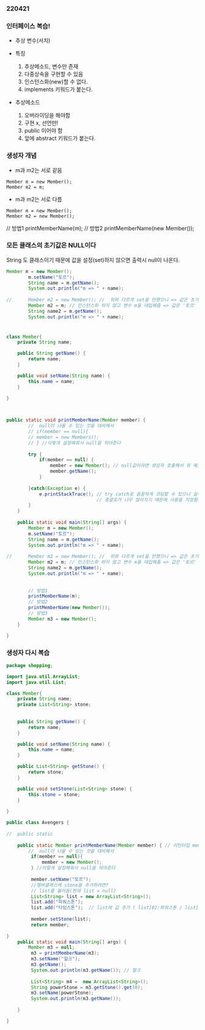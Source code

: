 ### 220421

### 인터페이스 복습!
- 추상 변수(서치)
- 특징
    1. 추상메소드, 변수만 존재
    2. 다중상속을 구현할 수 있음
    3. 인스턴스화(new)할 수 없다.
    4. implements 키워드가 붙는다.


- 추상메소드
    1. 오버라이딩을 해야함
    2. 구현 x, 선언만!
    3. public 이어야 함
    4. 앞에 abstract 키워드가 붙는다.


### 생성자 개념 
- m과 m2는 서로 같음
```
Member m = new Member();
Member m2 = m;
```


- m과 m2는 서로 다름
```
Member m = new Member();
Member m2 = new Member();
```


// 방법1
printMemberName(m);
// 방법2
printMemberName(new Member());



### 모든 클래스의 초기값은 NULL이다
String 도 클래스이기 때문에 값을 설정(set)하지 않으면 
출력시 null이 나온다.

```java
Member m = new Member();
		m.setName("토르");
		String name = m.getName();
		System.out.println("m => " + name);
		
//		Member m2 = new Member(); //  위와 다르게 set을 안했으니 => 값은 초기값인 'null'
		Member m2 = m; // 인스턴스화 하지 않고 변수 m을 대입해줌 => 값은 '토르'
		String name2 = m.getName();
		System.out.println("m => " + name);
```

### 

```java

class Member{
	private String name;

	public String getName() {
		return name;
	}

	public void setName(String name) {
		this.name = name;
	}
	
}



public static void printMemberName(Member member) {
		//  null이 나올 수 있는 것을 대비해서 
		// if(member == null){
		// member = new Members();
		// } //이렇게 설정해줘서 null을 막아준다 
		
		try {
			if(member == null) {
				member = new Member(); // null값이라면 생성자 호출해서 위 메소드 사용할 수 있게 해줌
				member.getName();
			}
			
		}catch(Exception e) {
			e.printStackTrace(); // try catch로 꼼꼼하게 코딩할 수 있으나 실무에서는 잘 안씀(세밀한 작업을 하는 메소드만 써줌)
								 // 중괄호가 너무 많아지기 때문에 사용을 지양함.
		}
	}
	
	public static void main(String[] args) {
		Member m = new Member();
		m.setName("토르");
		String name = m.getName();
		System.out.println("m => " + name);
		
//		Member m2 = new Member(); //  위와 다르게 set을 안했으니 => 값은 초기값인 'null'
		Member m2 = m; // 인스턴스화 하지 않고 변수 m을 대입해줌 => 값은 '토르'
		String name2 = m.getName();
		System.out.println("m => " + name);
		
		
		// 방법1
		printMemberName(m);
		// 방법2
		printMemberName(new Member());
		// 방법3
		Member m3 = new Member();
	}

}

```


### 생성자 다시 복습
```java
package shopping;

import java.util.ArrayList;
import java.util.List;

class Member{
	private String name;
	private List<String> stone;
	
	
	public String getName() {
		return name;
	}

	public void setName(String name) {
		this.name = name;
	}

	public List<String> getStone() {
		return stone;
	}

	public void setStone(List<String> stone) {
		this.stone = stone;
	}
	
}

public class Avengers {
	
//	public static 
	
	public static Member printMemberName(Member member) { // 리턴타입 member
		//  null이 나올 수 있는 것을 대비해서 
		 if(member == null){
			 member = new Member();
		 } //이렇게 설정해줘서 null을 막아준다 
		 
		 member.setName("토르");
		 //멤버클래스에 stone을 추가하려면?
		 // list를 불러옴(현재 list = null)
		 List<String> list = new ArrayList<String>();
		 list.add("파워스톤");
		 list.add("타임스톤");  // list에 값 추가 ( list[0]:파워스톤 / list[1]:타임스톤)
		
		 member.setStone(list);
		 return member;
	
}	
	public static void main(String[] args) {
		Member m3 = null;
		 m3 = printMemberName(m3);
		 m3.setName("헐크");
		 m3.getName();
		 System.out.println(m3.getName()); // 헐크
		
		 List<String> m4 =  new ArrayList<String>(); 
		 String powerStone = m3.getStone().get(0);
		 m3.setName(powerStone);
		 System.out.println(m3.getName());
		
	}

}

```